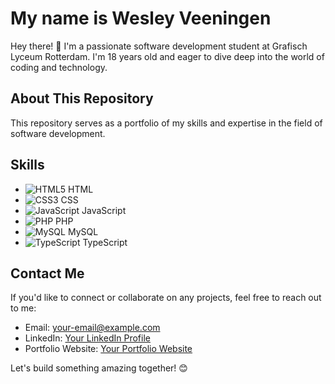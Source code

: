 # My name is Wesley Veeningen

Hey there! 👋 I'm a passionate software development student at Grafisch Lyceum Rotterdam. I'm 18 years old and eager to dive deep into the world of coding and technology.

## About This Repository

This repository serves as a portfolio of my skills and expertise in the field of software development.

## Skills

- ![HTML5](https://img.shields.io/badge/HTML5-E34F26?logo=html5&logoColor=white&style=for-the-badge) HTML
- ![CSS3](https://img.shields.io/badge/CSS3-1572B6?logo=css3&logoColor=white&style=for-the-badge) CSS
- ![JavaScript](https://img.shields.io/badge/JavaScript-F7DF1E?logo=javascript&logoColor=black&style=for-the-badge) JavaScript
- ![PHP](https://img.shields.io/badge/PHP-777BB4?logo=php&logoColor=white&style=for-the-badge) PHP
- ![MySQL](https://img.shields.io/badge/MySQL-4479A1?logo=mysql&logoColor=white&style=for-the-badge) MySQL
- ![TypeScript](https://img.shields.io/badge/TypeScript-3178C6?logo=typescript&logoColor=white&style=for-the-badge) TypeScript

## Contact Me

If you'd like to connect or collaborate on any projects, feel free to reach out to me:

- Email: [your-email@example.com](mailto:your-email@example.com)
- LinkedIn: [Your LinkedIn Profile](https://www.linkedin.com/in/your-profile)
- Portfolio Website: [Your Portfolio Website](https://www.your-portfolio-website.com)

Let's build something amazing together! 😊
